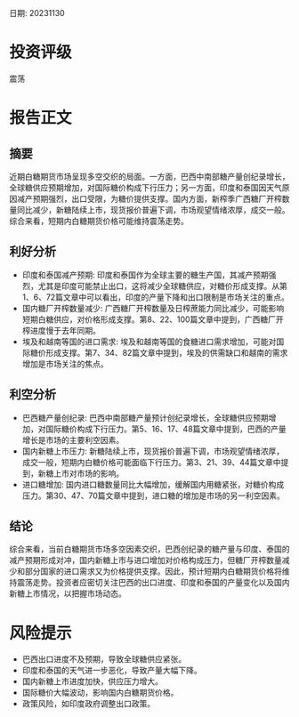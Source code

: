 
日期: 20231130

# 投资评级

震荡

# 报告正文

## 摘要

近期白糖期货市场呈现多空交织的局面。一方面，巴西中南部糖产量创纪录增长，全球糖供应预期增加，对国际糖价构成下行压力；另一方面，印度和泰国因天气原因减产预期强烈，出口受限，为糖价提供支撑。国内方面，新榨季广西糖厂开榨数量同比减少，新糖陆续上市，现货报价普遍下调，市场观望情绪浓厚，成交一般。综合来看，短期内白糖期货价格可能维持震荡走势。

## 利好分析

* 印度和泰国减产预期: 印度和泰国作为全球主要的糖生产国，其减产预期强烈，尤其是印度可能禁止出口，这将减少全球糖供应，对糖价形成支撑。从第1、6、72篇文章中可以看出，印度的产量下降和出口限制是市场关注的重点。
* 国内糖厂开榨数量减少: 广西糖厂开榨数量及日榨蔗能力同比减少，可能影响短期白糖供应，对价格形成支撑。第8、22、100篇文章中提到，广西糖厂开榨进度慢于去年同期。
* 埃及和越南等国的进口需求: 埃及和越南等国的食糖进口需求增加，可能对国际糖价形成支撑。第7、34、82篇文章中提到，埃及的供需缺口和越南的需求增加是市场关注的焦点。

## 利空分析

* 巴西糖产量创纪录: 巴西中南部糖产量预计创纪录增长，全球糖供应预期增加，对国际糖价构成下行压力。第5、16、17、48篇文章中提到，巴西的产量增长是市场的主要利空因素。
* 国内新糖上市压力: 新糖陆续上市，现货报价普遍下调，市场观望情绪浓厚，成交一般，短期内白糖价格可能面临下行压力。第3、21、39、44篇文章中提到，新糖上市对市场的影响。
* 进口糖增加: 国内进口糖数量同比大幅增加，缓解国内用糖紧张，对糖价构成压力。第30、47、70篇文章中提到，进口糖的增加是市场的另一利空因素。

## 结论

综合来看，当前白糖期货市场多空因素交织，巴西创纪录的糖产量与印度、泰国的减产预期形成对冲，国内新糖上市与进口增加对价格构成压力，但糖厂开榨数量减少和部分国家的进口需求又为价格提供支撑。因此，预计短期内白糖期货价格将维持震荡走势。投资者应密切关注巴西的出口进度、印度和泰国的产量变化以及国内新糖上市情况，以把握市场动态。

# 风险提示

* 巴西出口进度不及预期，导致全球糖供应紧张。
* 印度和泰国的天气进一步恶化，导致产量大幅下降。
* 国内新糖上市进度加快，供应压力增大。
* 国际糖价大幅波动，影响国内白糖期货价格。
* 政策风险，如印度政府调整出口政策。
